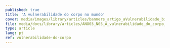 ```yaml
---
published: true
title: 'A vulnerabilidade do corpo no mundo'
cover: media/images/library/articles/banners_artigo_aVulnerabilidade_biblioteca.jpg
file: media/docs/library/articles/ANO03_N05_A_vulnerabilidade_do_corpo_no.pdf
type: article
lang: pt
ref: vulnerabilidade-do-corpo
---
```




